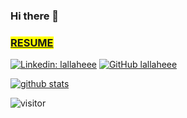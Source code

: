 ### Hi there 👋

### <mark>[RESUME](https://lallaheeeee.notion.site/743958def01547cc85358dd21bab815d)</mark>

[![Linkedin: lallaheee](https://img.shields.io/badge/-lallaheeee-blue?style=for-the-badge&logo=Linkedin&logoColor=white&link=https://www.linkedin.com/in/lallaheeee/)](https://www.linkedin.com/in/lallaheeee/)
[![GitHub lallaheee](https://img.shields.io/github/followers/lallaheeee?label=follow&style=for-the-badge&logo=github)](https://github.com/lallaheeee)

[![github stats](https://github-readme-stats.vercel.app/api?username=lallaheeee)](https://github.com/anuraghazra/github-readme-stats)



![visitor](https://visitor-badge.glitch.me/badge?page_id=lallaheeee.lallaheeee)
